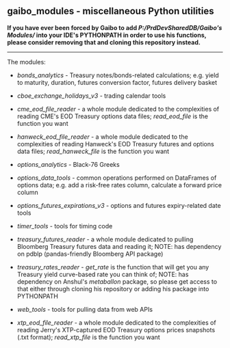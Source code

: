 ## gaibo_modules - miscellaneous Python utilities

**If you have ever been forced by Gaibo to add *P:/PrdDevSharedDB/Gaibo's Modules/* into your IDE's PYTHONPATH in order to use his functions, please consider removing that and cloning this repository instead.**

---

The modules:

* *bonds_analytics* - Treasury notes/bonds-related calculations; e.g. yield to maturity, duration, futures conversion factor, futures delivery basket

* *cboe_exchange_holidays_v3* - trading calendar tools

* *cme_eod_file_reader* - a whole module dedicated to the complexities of reading CME's EOD Treasury options data files; *read_eod_file* is the function you want

* *hanweck_eod_file_reader* - a whole module dedicated to the complexities of reading Hanweck's EOD Treasury futures and options data files; *read_hanweck_file* is the function you want

* *options_analytics* - Black-76 Greeks

* *options_data_tools* - common operations performed on DataFrames of options data; e.g. add a risk-free rates column, calculate a forward price column

* *options_futures_expirations_v3* - options and futures expiry-related date tools

* *timer_tools* - tools for timing code

* *treasury_futures_reader* - a whole module dedicated to pulling Bloomberg Treasury futures data and reading it; NOTE: has dependency on pdblp (pandas-friendly Bloomberg API package)

* *treasury_rates_reader* - *get_rate* is the function that will get you any Treasury yield curve-based rate you can think of; NOTE: has dependency on Anshul's *metaballon* package, so please get access to that either through cloning his repository or adding his package into PYTHONPATH

* *web_tools* - tools for pulling data from web APIs

* *xtp_eod_file_reader* - a whole module dedicated to the complexities of reading Jerry's XTP-captured EOD Treasury options prices snapshots (.txt format); *read_xtp_file* is the function you want
